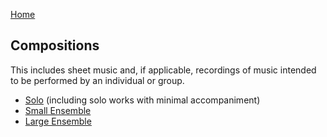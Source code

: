 [Home](/)

## Compositions

This includes sheet music and, if applicable, recordings of music intended to be performed by an individual or group.

* [Solo](/compositions/solo) (including solo works with minimal accompaniment)
* [Small Ensemble](/compositions/small-ensemble)
* [Large Ensemble](/compositions/large-ensemble)
